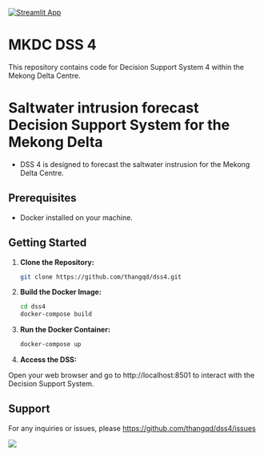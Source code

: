 [![Streamlit App](https://static.streamlit.io/badges/streamlit_badge_black_white.svg)](https://dss4.streamlit.app/)

# MKDC DSS 4
This repository contains code for Decision Support System 4 within the Mekong Delta Centre.

# Saltwater intrusion forecast Decision Support System for the Mekong Delta

- DSS 4 is designed to forecast the saltwater instrusion for the Mekong Delta Centre. 


## Prerequisites

- Docker installed on your machine.

## Getting Started

1. **Clone the Repository:**
    ```bash
    git clone https://github.com/thangqd/dss4.git
	```
	
2. **Build the Docker Image:**
	```bash
	cd dss4
	docker-compose build 
	```
	
3. **Run the Docker Container:**
    ```bash
    docker-compose up
	```

4. **Access the DSS:**

Open your web browser and go to http://localhost:8501 to interact with the Decision Support System.

## Support
For any inquiries or issues, please https://github.com/thangqd/dss4/issues

<img src="./images/dss2.png"/>